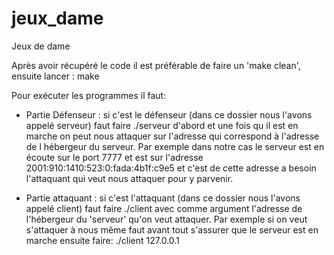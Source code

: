 # jeux_dame
Jeux de dame

Après avoir récupéré le code il est préférable de faire un 'make clean',
ensuite lancer : make

Pour exécuter les programmes il faut:

- Partie Défenseur :
si c'est le défenseur (dans ce dossier nous l'avons appelé serveur) faut faire
./serveur d'abord et une fois qu il est en marche on peut nous attaquer sur l'adresse
qui correspond à l'adresse de l hébergeur du serveur.
Par exemple dans notre cas le serveur est en écoute sur le port 7777 et est sur l'adresse
2001:910:1410:523:0:fada:4b1f:c9e5
et c'est de cette adresse a besoin l'attaquant qui veut nous attaquer pour y parvenir.

- Partie attaquant :
si c'est l'attaquant (dans ce dossier nous l'avons appelé client) faut faire
./client avec comme argument l'adresse de l'hébergeur du 'serveur' qu'on veut attaquer.
Par exemple si on veut s'attaquer à nous même faut avant tout s'assurer que le serveur est en marche ensuite faire:
./client 127.0.0.1 
